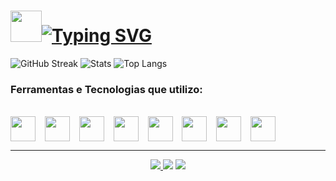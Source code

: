 <h1><img src="https://raw.githubusercontent.com/kaueMarques/kaueMarques/master/hi.gif" height="50px"><a href="https://git.io/typing-svg"><img src="http://readme-typing-svg.herokuapp.com?font=Roboto&weight=700&size=38&pause=1000&color=41B883&vCenter=true&width=550&height=35&lines=Olá!+Meu+Nome+é+Pedro+Filitto" alt="Typing SVG" /></a></h1>


![GitHub Streak](https://github-readme-streak-stats.herokuapp.com?user=pefilitto&theme=vue&hide_border=false)
![Stats](https://github-readme-stats.vercel.app/api?username=pefilitto&layout=compact&theme=vue&include_all_commits=true&count_private=true)
![Top Langs](https://github-readme-stats.vercel.app/api/top-langs/?username=pefilitto&layout=compact&theme=vue)

### Ferramentas e Tecnologias que utilizo:

<div style="display: inline_block"><br>   
  <img align="center" width="40" height="40" src="https://cdn.jsdelivr.net/gh/devicons/devicon/icons/c/c-original.svg"/>
  &ensp; 
  <img align="center" width="40" height="40" src="https://cdn.jsdelivr.net/gh/devicons/devicon/icons/javascript/javascript-original.svg"/>
  &ensp; 
  <img align="center" width="40" height="40" src="https://cdn.jsdelivr.net/gh/devicons/devicon/icons/java/java-original.svg" />  
  &ensp;  
  <img align="center" width="40" height="40" src="https://cdn.jsdelivr.net/gh/devicons/devicon/icons/typescript/typescript-original.svg" />
  &ensp;
  <img align="center" width="40" height="40" src="https://cdn.jsdelivr.net/gh/devicons/devicon@latest/icons/nodejs/nodejs-plain-wordmark.svg" />        
  &ensp;
  <img align="center" width="40" height="40" src="https://cdn.jsdelivr.net/gh/devicons/devicon/icons/mysql/mysql-original.svg" />
  &ensp;
  <img align="center" width="40" height="40" src="https://cdn.jsdelivr.net/gh/devicons/devicon@latest/icons/postgresql/postgresql-plain.svg" />  
  &ensp;
  <img align="center" width="40" height="40" src="https://cdn.jsdelivr.net/gh/devicons/devicon/icons/react/react-original-wordmark.svg" /> 
  &ensp;      
</div> 

<hr>
<div align="center">   
  <a href="https://www.instagram.com/pefilitto" target="_blank"><img src="https://img.shields.io/badge/-Instagram-%23E4405F?style=for-the-badge&logo=instagram&logoColor=white" target="_blank"</a>
  <a href="https://www.linkedin.com/in/filitto" target="_blank"><img src="https://img.shields.io/badge/-LinkedIn-%230077B5?style=for-the-badge&logo=linkedin&logoColor=white" target="_blank"></a>
  <a href="https://wa.me/18996140996" target="_blank"><img src="https://img.shields.io/badge/WhatsApp-25D366?style=for-the-badge&logo=whatsapp&logoColor=white" target="_blank"></a>
</div> 

